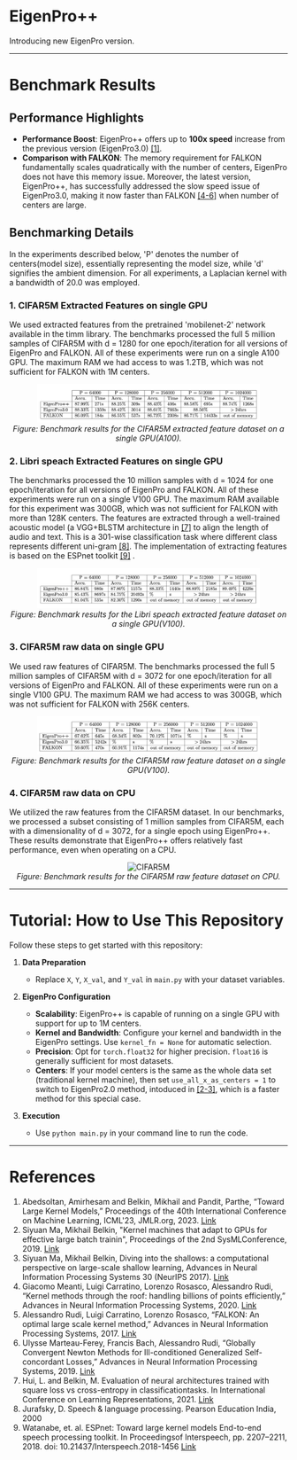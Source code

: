 # EigenPro++

Introducing new EigenPro version.

---

# Benchmark Results

## Performance Highlights
- **Performance Boost**: EigenPro++ offers up to **100x speed** increase from the previous version (EigenPro3.0) [[1]](#References).
- **Comparison with FALKON**: The memory requirement for FALKON fundamentally scales quadratically with the number of centers, EigenPro does not have this memory issue. Moreover, the latest version, EigenPro++, has successfully addressed the slow speed issue of EigenPro3.0, making it now faster than FALKON [[4-6]](#References) when number of centers are large.

## Benchmarking Details
In the experiments described below, 'P' denotes the number of centers(model size), essentially representing the model size, while 'd' signifies the ambient dimension. For all experiments, a Laplacian kernel with a bandwidth of 20.0 was employed.

### 1. CIFAR5M Extracted Features on single GPU

We used extracted features from the pretrained 'mobilenet-2' network available in the timm library. The benchmarks processed the full 5 million samples of CIFAR5M with d = 1280 for one epoch/iteration for all versions of EigenPro and FALKON. All of these experiments were run on a single A100 GPU. The maximum RAM we had access to was 1.2TB, which was not sufficient for FALKON with 1M centers.


<div align="center">
  <img src="imgs/CIFAR5M_EXTRACTED.png" alt="CIFAR5M" style="max-width:80%;"/>
  <br>
  <em>Figure: Benchmark results for the CIFAR5M extracted feature dataset on a single GPU(A100).</em>
</div>



### 2. Libri speach Extracted Features on single GPU

The benchmarks processed the 10 million samples with d = 1024 for one epoch/iteration for all versions of EigenPro and FALKON. All of these experiments were run on a single V100 GPU. The maximum RAM available for this experiment was 300GB, which was not sufficient for FALKON with more than 128K centers. The features are extracted through a well-trained acoustic model (a VGG+BLSTM architecture in [[7]](#References) to align the length of audio and text. This is a 301-wise classification task where different class represents different uni-gram [[8]](#References). The implementation of extracting features is based on the ESPnet toolkit [[9]](#References) .

<div align="center">
  <img src="imgs/Libri.png" alt="CIFAR5M" style="max-width:80%;"/>
  <br>
  <em>Figure: Benchmark results for the Libri speach extracted feature dataset on a single GPU(V100).</em>
</div>

### 3. CIFAR5M raw data on single GPU

We used raw features of CIFAR5M. The benchmarks processed the full 5 million samples of CIFAR5M with d = 3072 for one epoch/iteration for all versions of EigenPro and FALKON. All of these experiments were run on a single V100 GPU. The maximum RAM we had access to was 300GB, which was not sufficient for FALKON with 256K centers.


<div align="center">
  <img src="imgs/cifar5m_raw.png" alt="CIFAR5M" style="max-width:80%;"/>
  <br>
  <em>Figure: Benchmark results for the CIFAR5M raw feature dataset on a single GPU(V100).</em>
</div>

### 4. CIFAR5M raw data on CPU

We utilized the raw features from the CIFAR5M dataset. In our benchmarks, we processed a subset consisting of 1 million samples from CIFAR5M, each with a dimensionality of d = 3072, for a single epoch using EigenPro++. These results demonstrate that EigenPro++ offers relatively fast performance, even when operating on a CPU.

<div align="center">
  <img src="???" alt="CIFAR5M" style="max-width:80%;"/>
  <br>
  <em>Figure: Benchmark results for the CIFAR5M raw feature dataset on CPU.</em>
</div>


---

# Tutorial: How to Use This Repository

Follow these steps to get started with this repository:

1. **Data Preparation**
   - Replace `X`, `Y`, `X_val`, and `Y_val` in `main.py` with your dataset variables.

2. **EigenPro Configuration**
   - **Scalability**: EigenPro++ is capable of running on a single GPU with support for up to 1M centers.
   - **Kernel and Bandwidth**: Configure your kernel and bandwidth in the EigenPro settings. Use `kernel_fn = None` for automatic selection.
   - **Precision**: Opt for `torch.float32` for higher precision. `float16` is generally sufficient for most datasets.
   - **Centers**: If your model centers is the same as the whole data set (traditional kernel machine), then set `use_all_x_as_centers = 1` to switch to EigenPro2.0 method, intoduced in [[2-3]](#References), which is a faster method for this special case.
     
4. **Execution**
   - Use `python main.py` in your command line to run the code.

---

# References
1. Abedsoltan, Amirhesam and Belkin, Mikhail and Pandit, Parthe, “Toward Large Kernel Models,” Proceedings of the 40th International Conference on Machine Learning, ICML'23, JMLR.org, 2023. [Link](https://proceedings.mlr.press/v202/abedsoltan23a/abedsoltan23a.pdf)
2. Siyuan Ma, Mikhail Belkin, "Kernel machines that adapt to GPUs for effective large batch trainin", Proceedings of the 2nd SysMLConference, 2019. [Link](https://mlsys.org/Conferences/2019/doc/2019/171.pdf)
3. Siyuan Ma, Mikhail Belkin, Diving into the shallows: a computational perspective on large-scale shallow learning, Advances in Neural Information Processing Systems 30 (NeurIPS 2017). [Link](https://proceedings.neurips.cc/paper_files/paper/2017/file/bf424cb7b0dea050a42b9739eb261a3a-Paper.pdf)
4. Giacomo Meanti, Luigi Carratino, Lorenzo Rosasco, Alessandro Rudi, “Kernel methods through the roof: handling billions of points efficiently,” Advances in Neural Information Processing Systems, 2020. [Link](https://proceedings.neurips.cc/paper_files/paper/2020/file/a59afb1b7d82ec353921a55c579ee26d-Paper.pdf)
5. Alessandro Rudi, Luigi Carratino, Lorenzo Rosasco, “FALKON: An optimal large scale kernel method,” Advances in Neural Information Processing Systems, 2017. [Link](https://papers.nips.cc/paper_files/paper/2017/file/05546b0e38ab9175cd905eebcc6ebb76-Paper.pdf)
6. Ulysse Marteau-Ferey, Francis Bach, Alessandro Rudi, “Globally Convergent Newton Methods for Ill-conditioned Generalized Self-concordant Losses,” Advances in Neural Information Processing Systems, 2019. [Link](https://arxiv.org/pdf/1907.01771.pdf)
7. Hui, L. and Belkin, M. Evaluation of neural architectures trained with square loss vs cross-entropy in classificationtasks. In International Conference on Learning Representations, 2021. [Link](https://arxiv.org/pdf/1907.01771.pdf](https://arxiv.org/pdf/2006.07322.pdf)https://arxiv.org/pdf/2006.07322.pdf)
8. Jurafsky, D. Speech & language processing. Pearson Education India, 2000
9. Watanabe, et. al. ESPnet: Toward large kernel models End-to-end speech processing toolkit. In Proceedingsof Interspeech, pp. 2207–2211, 2018. doi: 10.21437/Interspeech.2018-1456 [Link](https://www.isca-speech.org/archive/interspeech_2018/watanabe18_interspeech.html)










